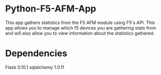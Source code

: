 # Python-F5-AFM-App
This app gathers statistics from the F5 AFM module using F5's API.  This app allows you to manage which f5 devices you are gathering stats from and will also allow you to view information about the statistics gathered.

# Dependencies
Flask 0.10.1
sqlalchemy 1.0.11
